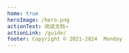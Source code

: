 ```yaml
---
home: true
heroImage: /hero.png
actionText: 阅读文档→
actionLink: /guide/
footer: Copyright © 2021-2024  Monday
---
```

